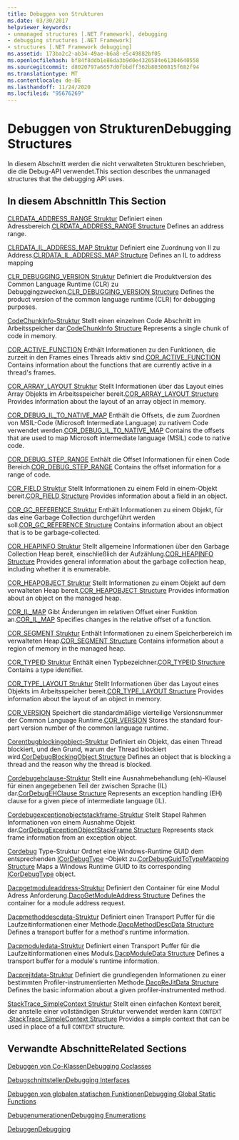 ```yaml
---
title: Debuggen von Strukturen
ms.date: 03/30/2017
helpviewer_keywords:
- unmanaged structures [.NET Framework], debugging
- debugging structures [.NET Framework]
- structures [.NET Framework debugging]
ms.assetid: 173ba2c2-ab34-49ae-b6a8-e5c49882bf05
ms.openlocfilehash: bf84f8ddb1e86da3b9d0e4326584e61304640558
ms.sourcegitcommit: d8020797a6657d0fbbdff362b80300815f682f94
ms.translationtype: MT
ms.contentlocale: de-DE
ms.lasthandoff: 11/24/2020
ms.locfileid: "95676269"
---
```

# <a name="debugging-structures"></a><span data-ttu-id="cda41-102">Debuggen von Strukturen</span><span class="sxs-lookup"><span data-stu-id="cda41-102">Debugging Structures</span></span>

<span data-ttu-id="cda41-103">In diesem Abschnitt werden die nicht verwalteten Strukturen beschrieben, die die Debug-API verwendet.</span><span class="sxs-lookup"><span data-stu-id="cda41-103">This section describes the unmanaged structures that the debugging API uses.</span></span>

## <a name="in-this-section"></a><span data-ttu-id="cda41-104">In diesem Abschnitt</span><span class="sxs-lookup"><span data-stu-id="cda41-104">In This Section</span></span>

 <span data-ttu-id="cda41-105">[CLRDATA_ADDRESS_RANGE Struktur](clrdata-address-range-structure.md) Definiert einen Adressbereich.</span><span class="sxs-lookup"><span data-stu-id="cda41-105">[CLRDATA_ADDRESS_RANGE Structure](clrdata-address-range-structure.md) Defines an address range.</span></span>

 <span data-ttu-id="cda41-106">[CLRDATA_IL_ADDRESS_MAP Struktur](clrdata-il-address-map-structure.md) Definiert eine Zuordnung von Il zu Address.</span><span class="sxs-lookup"><span data-stu-id="cda41-106">[CLRDATA_IL_ADDRESS_MAP Structure](clrdata-il-address-map-structure.md) Defines an IL to address mapping</span></span>

 <span data-ttu-id="cda41-107">[CLR_DEBUGGING_VERSION Struktur](clr-debugging-version-structure.md) Definiert die Produktversion des Common Language Runtime (CLR) zu Debuggingzwecken.</span><span class="sxs-lookup"><span data-stu-id="cda41-107">[CLR_DEBUGGING_VERSION Structure](clr-debugging-version-structure.md) Defines the product version of the common language runtime (CLR) for debugging purposes.</span></span>

 <span data-ttu-id="cda41-108">[CodeChunkInfo-Struktur](codechunkinfo-structure.md) Stellt einen einzelnen Code Abschnitt im Arbeitsspeicher dar.</span><span class="sxs-lookup"><span data-stu-id="cda41-108">[CodeChunkInfo Structure](codechunkinfo-structure.md) Represents a single chunk of code in memory.</span></span>

 <span data-ttu-id="cda41-109">[COR_ACTIVE_FUNCTION](cor-active-function-structure.md) Enthält Informationen zu den Funktionen, die zurzeit in den Frames eines Threads aktiv sind.</span><span class="sxs-lookup"><span data-stu-id="cda41-109">[COR_ACTIVE_FUNCTION](cor-active-function-structure.md) Contains information about the functions that are currently active in a thread's frames.</span></span>

 <span data-ttu-id="cda41-110">[COR_ARRAY_LAYOUT Struktur](cor-array-layout-structure.md) Stellt Informationen über das Layout eines Array Objekts im Arbeitsspeicher bereit.</span><span class="sxs-lookup"><span data-stu-id="cda41-110">[COR_ARRAY_LAYOUT Structure](cor-array-layout-structure.md) Provides information about the layout of an array object in memory.</span></span>

 <span data-ttu-id="cda41-111">[COR_DEBUG_IL_TO_NATIVE_MAP](cor-debug-il-to-native-map-structure.md) Enthält die Offsets, die zum Zuordnen von MSIL-Code (Microsoft Intermediate Language) zu nativem Code verwendet werden.</span><span class="sxs-lookup"><span data-stu-id="cda41-111">[COR_DEBUG_IL_TO_NATIVE_MAP](cor-debug-il-to-native-map-structure.md) Contains the offsets that are used to map Microsoft intermediate language (MSIL) code to native code.</span></span>

 <span data-ttu-id="cda41-112">[COR_DEBUG_STEP_RANGE](cor-debug-step-range-structure.md) Enthält die Offset Informationen für einen Code Bereich.</span><span class="sxs-lookup"><span data-stu-id="cda41-112">[COR_DEBUG_STEP_RANGE](cor-debug-step-range-structure.md) Contains the offset information for a range of code.</span></span>

 <span data-ttu-id="cda41-113">[COR_FIELD Struktur](cor-field-structure.md) Stellt Informationen zu einem Feld in einem-Objekt bereit.</span><span class="sxs-lookup"><span data-stu-id="cda41-113">[COR_FIELD Structure](cor-field-structure.md) Provides information about a field in an object.</span></span>

 <span data-ttu-id="cda41-114">[COR_GC_REFERENCE Struktur](cor-gc-reference-structure.md) Enthält Informationen zu einem Objekt, für das eine Garbage Collection durchgeführt werden soll.</span><span class="sxs-lookup"><span data-stu-id="cda41-114">[COR_GC_REFERENCE Structure](cor-gc-reference-structure.md) Contains information about an object that is to be garbage-collected.</span></span>

 <span data-ttu-id="cda41-115">[COR_HEAPINFO Struktur](cor-heapinfo-structure.md) Stellt allgemeine Informationen über den Garbage Collection Heap bereit, einschließlich der Aufzählung.</span><span class="sxs-lookup"><span data-stu-id="cda41-115">[COR_HEAPINFO Structure](cor-heapinfo-structure.md) Provides general information about the garbage collection heap, including whether it is enumerable.</span></span>

 <span data-ttu-id="cda41-116">[COR_HEAPOBJECT Struktur](cor-heapobject-structure.md) Stellt Informationen zu einem Objekt auf dem verwalteten Heap bereit.</span><span class="sxs-lookup"><span data-stu-id="cda41-116">[COR_HEAPOBJECT Structure](cor-heapobject-structure.md) Provides information about an object on the managed heap.</span></span>

 <span data-ttu-id="cda41-117">[COR_IL_MAP](cor-il-map-structure.md) Gibt Änderungen im relativen Offset einer Funktion an.</span><span class="sxs-lookup"><span data-stu-id="cda41-117">[COR_IL_MAP](cor-il-map-structure.md) Specifies changes in the relative offset of a function.</span></span>

 <span data-ttu-id="cda41-118">[COR_SEGMENT Struktur](cor-segment-structure.md) Enthält Informationen zu einem Speicherbereich im verwalteten Heap.</span><span class="sxs-lookup"><span data-stu-id="cda41-118">[COR_SEGMENT Structure](cor-segment-structure.md) Contains information about a region of memory in the managed heap.</span></span>

 <span data-ttu-id="cda41-119">[COR_TYPEID Struktur](cor-typeid-structure.md) Enthält einen Typbezeichner.</span><span class="sxs-lookup"><span data-stu-id="cda41-119">[COR_TYPEID Structure](cor-typeid-structure.md) Contains a type identifier.</span></span>

 <span data-ttu-id="cda41-120">[COR_TYPE_LAYOUT Struktur](cor-type-layout-structure.md) Stellt Informationen über das Layout eines Objekts im Arbeitsspeicher bereit.</span><span class="sxs-lookup"><span data-stu-id="cda41-120">[COR_TYPE_LAYOUT Structure](cor-type-layout-structure.md) Provides information about the layout of an object in memory.</span></span>

 <span data-ttu-id="cda41-121">[COR_VERSION](cor-version-structure.md) Speichert die standardmäßige vierteilige Versionsnummer der Common Language Runtime.</span><span class="sxs-lookup"><span data-stu-id="cda41-121">[COR_VERSION](cor-version-structure.md) Stores the standard four-part version number of the common language runtime.</span></span>

 <span data-ttu-id="cda41-122">[Corentbugblockingobject-Struktur](cordebugblockingobject-structure.md) Definiert ein Objekt, das einen Thread blockiert, und den Grund, warum der Thread blockiert wird.</span><span class="sxs-lookup"><span data-stu-id="cda41-122">[CorDebugBlockingObject Structure](cordebugblockingobject-structure.md) Defines an object that is blocking a thread and the reason why the thread is blocked.</span></span>

 <span data-ttu-id="cda41-123">[Cordebugehclause-Struktur](cordebugehclause-structure.md) Stellt eine Ausnahmebehandlung (eh)-Klausel für einen angegebenen Teil der zwischen Sprache (IL) dar.</span><span class="sxs-lookup"><span data-stu-id="cda41-123">[CorDebugEHClause Structure](cordebugehclause-structure.md) Represents an exception handling (EH) clause for a given piece of intermediate language (IL).</span></span>

 <span data-ttu-id="cda41-124">[Cordebugexceptionobjectstackframe-Struktur](cordebugexceptionobjectstackframe-structure.md) Stellt Stapel Rahmen Informationen von einem Ausnahme Objekt dar.</span><span class="sxs-lookup"><span data-stu-id="cda41-124">[CorDebugExceptionObjectStackFrame Structure](cordebugexceptionobjectstackframe-structure.md) Represents stack frame information from an exception object.</span></span>

 <span data-ttu-id="cda41-125">[Cordebug](cordebugguidtotypemapping-structure.md) Type-Struktur Ordnet eine Windows-Runtime GUID dem entsprechenden [ICorDebugType](icordebugtype-interface.md) -Objekt zu.</span><span class="sxs-lookup"><span data-stu-id="cda41-125">[CorDebugGuidToTypeMapping Structure](cordebugguidtotypemapping-structure.md) Maps a Windows Runtime GUID to its corresponding [ICorDebugType](icordebugtype-interface.md) object.</span></span>

 <span data-ttu-id="cda41-126">[Dacpgetmoduleaddress-Struktur](dacpgetmoduleaddress-structure.md) Definiert den Container für eine Modul Adress Anforderung.</span><span class="sxs-lookup"><span data-stu-id="cda41-126">[DacpGetModuleAddress Structure](dacpgetmoduleaddress-structure.md) Defines the container for a module address request.</span></span>

 <span data-ttu-id="cda41-127">[Dacpmethoddescdata-Struktur](dacpmethoddescdata-structure.md) Definiert einen Transport Puffer für die Laufzeitinformationen einer Methode.</span><span class="sxs-lookup"><span data-stu-id="cda41-127">[DacpMethodDescData Structure](dacpmethoddescdata-structure.md) Defines a transport buffer for a method's runtime information.</span></span>

 <span data-ttu-id="cda41-128">[Dacpmoduledata-Struktur](dacpmoduledata-structure.md) Definiert einen Transport Puffer für die Laufzeitinformationen eines Moduls.</span><span class="sxs-lookup"><span data-stu-id="cda41-128">[DacpModuleData Structure](dacpmoduledata-structure.md) Defines a transport buffer for a module's runtime information.</span></span>

 <span data-ttu-id="cda41-129">[Dacprejitdata-Struktur](dacprejitdata-structure.md) Definiert die grundlegenden Informationen zu einer bestimmten Profiler-instrumentierten Methode.</span><span class="sxs-lookup"><span data-stu-id="cda41-129">[DacpReJitData Structure](dacprejitdata-structure.md) Defines the basic information about a given profiler-instrumented method.</span></span>

 <span data-ttu-id="cda41-130">[StackTrace_SimpleContext Struktur](stacktrace-simplecontext-structure.md) Stellt einen einfachen Kontext bereit, der anstelle einer vollständigen Struktur verwendet werden kann `CONTEXT` .</span><span class="sxs-lookup"><span data-stu-id="cda41-130">[StackTrace_SimpleContext Structure](stacktrace-simplecontext-structure.md) Provides a simple context that can be used in place of a full `CONTEXT` structure.</span></span>

## <a name="related-sections"></a><span data-ttu-id="cda41-131">Verwandte Abschnitte</span><span class="sxs-lookup"><span data-stu-id="cda41-131">Related Sections</span></span>

 [<span data-ttu-id="cda41-132">Debuggen von Co-Klassen</span><span class="sxs-lookup"><span data-stu-id="cda41-132">Debugging Coclasses</span></span>](debugging-coclasses.md)

 [<span data-ttu-id="cda41-133">Debugschnittstellen</span><span class="sxs-lookup"><span data-stu-id="cda41-133">Debugging Interfaces</span></span>](debugging-interfaces.md)

 [<span data-ttu-id="cda41-134">Debuggen von globalen statischen Funktionen</span><span class="sxs-lookup"><span data-stu-id="cda41-134">Debugging Global Static Functions</span></span>](debugging-global-static-functions.md)

 [<span data-ttu-id="cda41-135">Debugenumerationen</span><span class="sxs-lookup"><span data-stu-id="cda41-135">Debugging Enumerations</span></span>](debugging-enumerations.md)

 [<span data-ttu-id="cda41-136">Debuggen</span><span class="sxs-lookup"><span data-stu-id="cda41-136">Debugging</span></span>](index.md)
